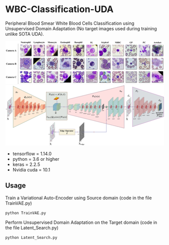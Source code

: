 # WBC-Classification-UDA
Peripheral Blood Smear White Blood Cells Classification using Unsupervised Domain Adaptation (No target images used during training unlike SOTA UDA).



![](images/classes_camera-1.jpg)
![](images/train_percept_1-1.jpg)

- tensorflow = 1.14.0
- python = 3.6 or higher
- keras = 2.2.5
- Nvidia cuda = 10.1

## Usage
Train a Variational Auto-Encoder using Source domain (code in the file TrainVAE.py)
```
python TrainVAE.py
```

Perform Unsupervised Domain Adaptation on the Target domain (code in the file Latent_Search.py)
```
python Latent_Search.py
```
